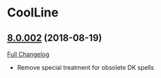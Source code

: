 # CoolLine

## [8.0.002](https://github.com/phanx-wow/CoolLine/tree/8.0.002) (2018-08-19)
[Full Changelog](https://github.com/phanx-wow/CoolLine/compare/8.0.001...8.0.002)

- Remove special treatment for obsolete DK spells  

